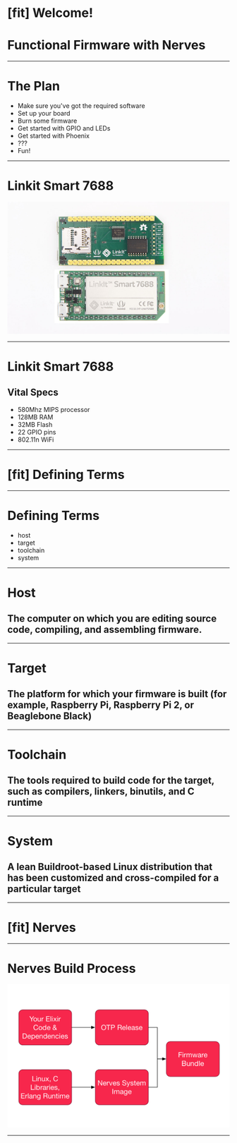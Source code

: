 # [fit] Welcome!
# Functional Firmware with Nerves

---

# The Plan

 - Make sure you've got the required software
 - Set up your board
 - Burn some firmware
 - Get started with GPIO and LEDs
 - Get started with Phoenix
 - ???
 - Fun!
 
---

# Linkit Smart 7688
![inline](images/linkit.jpg)

---
# Linkit Smart 7688
## Vital Specs

 - 580Mhz MIPS processor
 - 128MB RAM
 - 32MB Flash
 - 22 GPIO pins
 - 802.11n WiFi
 
---

# [fit] Defining Terms

---

# Defining Terms
 - host
 - target
 - toolchain
 - system
 
---
# Host

## The computer on which you are editing source code, compiling, and assembling firmware.

---
# Target

## The platform for which your firmware is built (for example, Raspberry Pi, Raspberry Pi 2, or Beaglebone Black)

---
# Toolchain

## The tools required to build code for the target, such as compilers, linkers, binutils, and C runtime

---
# System

## A lean Buildroot-based Linux distribution that has been customized and cross-compiled for a particular target

---
# [fit] Nerves

---
# Nerves Build Process

![inline](images/build_process.png)

---



 
